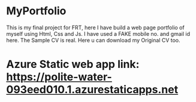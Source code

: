 # MyPortfolio
This is my final project for FRT, here I have build a  web page portfolio of myself using Html, Css and Js. I have used a FAKE mobile no. and gmail id here.
The Sample CV is real. Here u can download my Original CV too.

# Azure Static web app link: https://polite-water-093eed010.1.azurestaticapps.net
